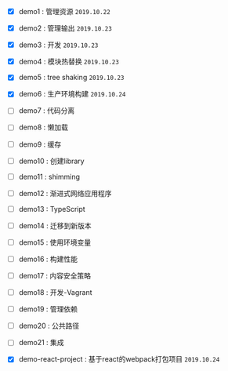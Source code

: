- [x]   demo1 : 管理资源        `2019.10.22`
- [x]   demo2 : 管理输出        `2019.10.23`
- [x]   demo3 : 开发            `2019.10.23`
- [x]   demo4 : 模块热替换       `2019.10.23`
- [x]   demo5 : tree shaking   `2019.10.23`
- [x]   demo6 : 生产环境构建     `2019.10.24`
- [ ]   demo7 : 代码分离     
- [ ]   demo8 : 懒加载     
- [ ]   demo9 : 缓存    
- [ ]   demo10 : 创建library     
- [ ]   demo11 : shimming 
- [ ]   demo12 : 渐进式网络应用程序 
- [ ]   demo13 : TypeScript 
- [ ]   demo14 : 迁移到新版本 
- [ ]   demo15 : 使用环境变量
- [ ]   demo16 : 构建性能 
- [ ]   demo17 : 内容安全策略 
- [ ]   demo18 : 开发-Vagrant 
- [ ]   demo19 : 管理依赖 
- [ ]   demo20 : 公共路径 
- [ ]   demo21 : 集成 
- [x]   demo-react-project : 基于react的webpack打包项目 `2019.10.24`


